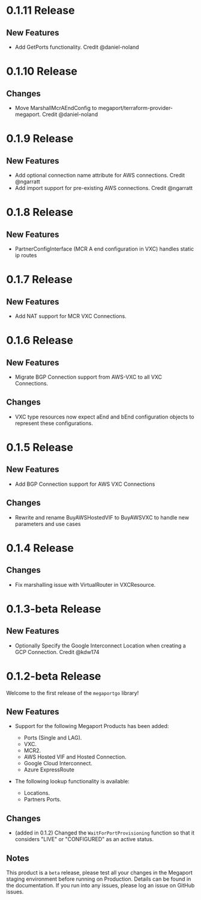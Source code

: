# 0.1.11 Release

## New Features
 - Add GetPorts functionality. Credit @daniel-noland

# 0.1.10 Release

## Changes
 - Move MarshallMcrAEndConfig to megaport/terraform-provider-megaport. Credit @daniel-noland

# 0.1.9 Release

## New Features
 - Add optional connection name attribute for AWS connections. Credit @ngarratt
 - Add import support for pre-existing AWS connections. Credit @ngarratt

# 0.1.8 Release

## New Features
 - PartnerConfigInterface (MCR A end configuration in VXC) handles static ip routes

# 0.1.7 Release

## New Features
 - Add NAT support for MCR VXC Connections.

# 0.1.6 Release

## New Features
 - Migrate BGP Connection support from AWS-VXC to all VXC Connections.
 
## Changes
 - VXC type resources now expect aEnd and bEnd configuration objects to represent these configurations.

# 0.1.5 Release

## New Features
 - Add BGP Connection support for AWS VXC Connections
 
## Changes
 - Rewrite and rename BuyAWSHostedVIF to BuyAWSVXC to handle new parameters and use cases

# 0.1.4 Release

## Changes
 - Fix marshalling issue with VirtualRouter in VXCResource.

# 0.1.3-beta Release

## New Features
 - Optionally Specify the Google Interconnect Location when creating a GCP Connection. Credit @kdw174

# 0.1.2-beta Release

Welcome to the first release of the `megaportgo` library!

## New Features
 - Support for the following Megaport Products has been added:
   - Ports (Single and LAG).
   - VXC.
   - MCR2.
   - AWS Hosted VIF and Hosted Connection.
   - Google Cloud Interconnect.
   - Azure ExpressRoute
   
 - The following lookup functionality is available:
   - Locations.
   - Partners Ports.

## Changes
 - (added in 0.1.2) Changed the `WaitForPortProvisioning` function so that it considers
   "LIVE" or "CONFIGURED" as an active status.
   
## Notes
This product is a `beta` release, please test all your changes in the
Megaport staging environment before running on Production. Details can
be found in the documentation. If you run into any issues, please log 
an issue on GitHub issues.

